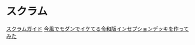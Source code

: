 # スクラム

[スクラムガイド](https://scrumguides.org/docs/scrumguide/v2020/2020-Scrum-Guide-Japanese.pdf)
[今風でモダンでイケてる令和版インセプションデッキを作ってみた](https://daipresents.com/2023/03/17/new-inception-deck/)


